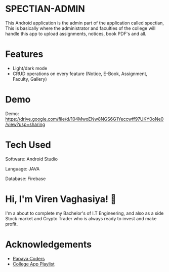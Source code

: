# SPECTIAN-ADMIN
This Android application is the admin part of the application called spectian, This is basically where the administrator and faculties of the college will handle this app to upload assignments, notices, book PDF's and all.
# Features
* Light/dark mode
* CRUD operations on every feature (Notice, E-Book, Assignment, Faculty, Gallery)
# Demo
Demo: https://drive.google.com/file/d/104MwoENw8NGS6G1Yeccwff97UKY0oNe0/view?usp=sharing
# Tech Used
Software: Android Studio

Language: JAVA

Database: Firebase
# Hi, I'm Viren Vaghasiya! :wave:
I'm a about to complete my Bachelor's of I.T Engineering, and also as a side Stock market and Crypto Trader who is always ready to invest and make profit.
# Acknowledgements
* [Papaya Coders](https://www.youtube.com/c/PapayaCoders)
* [College App Playlist](https://www.youtube.com/watch?v=Ui__yxgrRwQ&list=PL6Rs84MkNq7kjE71tV3iDQdqO7fspmoNN)
